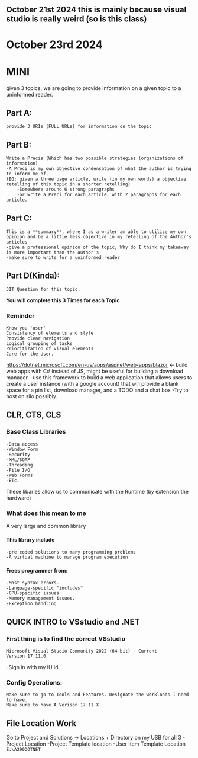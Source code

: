 
October 21st 2024
this is mainly because visual studio is really weird (so is this class)
---
# October 23rd 2024
# MINI

given 3 topics, we are going to provide information on a given topic to a uninformed reader.
## Part A:

	provide 3 URIs (FULL URLs) for information on the topic
## Part B:

	Write a Precis (Which has two possible strategies (organizations of information)
	-A Preci is my own objective condensation of what the author is trying to inform me of.
	(EG: given a three page article, write (in my own words) a objective retelling of this topic in a shorter retelling) 
		-Somewhere around 6 strong paragraphs
		-or write a Preci for each article, with 2 paragraphs for each article.
## Part C:

	This is a **summary**, where I as a writer am able to utilize my own opinion and be a little less objective in my retelling of the Author's articles
	-give a professional opinion of the topic, Why do I think my takeaway is more important than the author's
	-make sure to write for a uninformed reader
	
## Part D(Kinda):
	
	JIT Question for this topic.


**You will complete this 3 Times for each Topic**

### Reminder
	Know you 'user'
	Consistency of elements and style
	Provide clear navigation
	Logical grouping of tasks
	Prioritization of visual elements
	Care for the User.

https://dotnet.microsoft.com/en-us/apps/aspnet/web-apps/blazor <- build web apps with C# instead of JS, might be useful for building a download manager.
	-use this framework to build a web application that allows users to create a user instance (with a google account) that will provide a blank space for a pin list, download manager, and a TODO and a chat box
	-Try to host on silo possibly.

## CLR, CTS, CLS
### Base Class Libraries
	-Data access
	-Window Form 
	-Security
	-XML/SOAP
	-Threading
	-File I/O
	-Web Forms
	-ETc.
These libaries allow us to communicate with the Runtime (by extension the hardware) 
### What does this mean to me
A very large and common library
#### This library include
	-pre coded solutions to many programming problems
	-A virtual machine to manage program execution
#### Frees programmer from:
	-Most syntax errors.
	-Language-specific "includes"
	-CPU-specific issues
	-Memory management issues.
	-Exception handling


## QUICK INTRO to VSstudio and .NET
### First thing is to find the correct VSstudio
	Microsoft Visual Studio Community 2022 (64-bit) - Current
	Version 17.11.0
-Sign in with my IU id.
### Config Operations:
	Make sure to go to Tools and Features. Designate the workloads I need to have.
	Make sure to have A Verison 17.11.X
## File Location Work
Go to Project and Solutions -> Locations +
	Directory on my USB for all 3
	-Project Location
	-Project Template location
	-User Item Template Location
		```E:\A290DOTNET```
